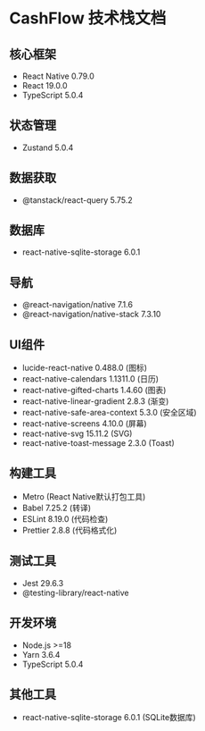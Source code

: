 # CashFlow 技术栈文档

## 核心框架
- React Native 0.79.0
- React 19.0.0
- TypeScript 5.0.4

## 状态管理
- Zustand 5.0.4

## 数据获取
- @tanstack/react-query 5.75.2

## 数据库
- react-native-sqlite-storage 6.0.1

## 导航
- @react-navigation/native 7.1.6
- @react-navigation/native-stack 7.3.10

## UI组件
- lucide-react-native 0.488.0 (图标)
- react-native-calendars 1.1311.0 (日历)
- react-native-gifted-charts 1.4.60 (图表)
- react-native-linear-gradient 2.8.3 (渐变)
- react-native-safe-area-context 5.3.0 (安全区域)
- react-native-screens 4.10.0 (屏幕)
- react-native-svg 15.11.2 (SVG)
- react-native-toast-message 2.3.0 (Toast)

## 构建工具
- Metro (React Native默认打包工具)
- Babel 7.25.2 (转译)
- ESLint 8.19.0 (代码检查)
- Prettier 2.8.8 (代码格式化)

## 测试工具
- Jest 29.6.3
- @testing-library/react-native

## 开发环境
- Node.js >=18
- Yarn 3.6.4
- TypeScript 5.0.4

## 其他工具
- react-native-sqlite-storage 6.0.1 (SQLite数据库)
